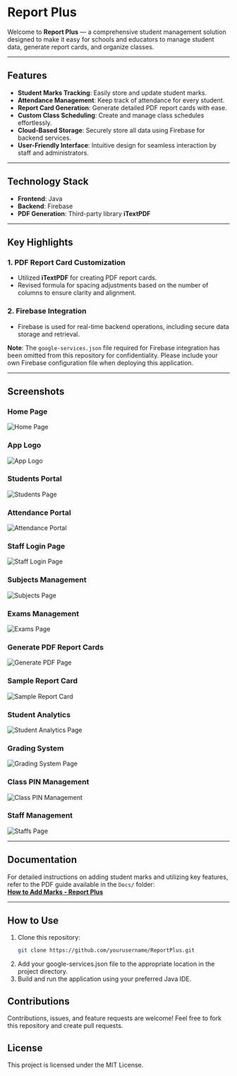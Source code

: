 # Report Plus  

Welcome to **Report Plus** — a comprehensive student management solution designed to make it easy for schools and educators to manage student data, generate report cards, and organize classes.  

---

## Features  

- **Student Marks Tracking**: Easily store and update student marks.  
- **Attendance Management**: Keep track of attendance for every student.  
- **Report Card Generation**: Generate detailed PDF report cards with ease.  
- **Custom Class Scheduling**: Create and manage class schedules effortlessly.  
- **Cloud-Based Storage**: Securely store all data using Firebase for backend services.  
- **User-Friendly Interface**: Intuitive design for seamless interaction by staff and administrators.  

---

## Technology Stack  

- **Frontend**: Java  
- **Backend**: Firebase  
- **PDF Generation**: Third-party library **iTextPDF**  

---

## Key Highlights  

### 1. **PDF Report Card Customization**  
- Utilized **iTextPDF** for creating PDF report cards.  
- Revised formula for spacing adjustments based on the number of columns to ensure clarity and alignment.  

### 2. **Firebase Integration**  
- Firebase is used for real-time backend operations, including secure data storage and retrieval.  

**Note**: The `google-services.json` file required for Firebase integration has been omitted from this repository for confidentiality. Please include your own Firebase configuration file when deploying this application.  

---

## Screenshots  

### Home Page  
![Home Page](Images/HomePage.PNG)  

### App Logo  
![App Logo](Images/AppLogo.jpeg)  

### Students Portal  
![Students Page](Images/StudentsPage.PNG)  

### Attendance Portal  
![Attendance Portal](Images/AttendancePortal.PNG)  

### Staff Login Page  
![Staff Login Page](Images/StaffLoginPage.PNG)  

### Subjects Management  
![Subjects Page](Images/SubjectsPage.PNG)  

### Exams Management  
![Exams Page](Images/ExamsPage.PNG)  

### Generate PDF Report Cards  
![Generate PDF Page](Images/GeneratePDFPage.PNG)  

### Sample Report Card  
![Sample Report Card](Images/SampleReportCard.PNG)  

### Student Analytics  
![Student Analytics Page](Images/StudentAnalyticsPage.PNG)  

### Grading System  
![Grading System Page](Images/GradingSystemPage.PNG)  

### Class PIN Management  
![Class PIN Management](Images/ClassPIN.PNG)  

### Staff Management  
![Staffs Page](Images/StaffsPage.PNG)  

---

## Documentation  

For detailed instructions on adding student marks and utilizing key features, refer to the PDF guide available in the `Docs/` folder:  
[**How to Add Marks - Report Plus**](Docs/HowToAddMarks_ReportPlus.pdf)  

---

## How to Use  

1. Clone this repository:  
   ```bash  
   git clone https://github.com/yourusername/ReportPlus.git
2. Add your google-services.json file to the appropriate location in the project directory.
3. Build and run the application using your preferred Java IDE.

## Contributions

Contributions, issues, and feature requests are welcome! Feel free to fork this repository and create pull requests.

## License

This project is licensed under the MIT License.
